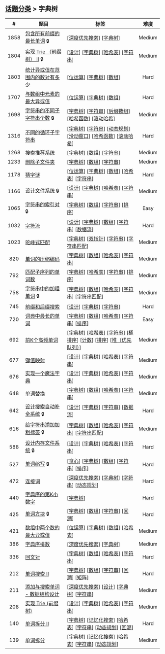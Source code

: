 <!--|This file generated by command(leetcode tag); DO NOT EDIT.            |-->
<!--+----------------------------------------------------------------------+-->
<!--|@author    openset <openset.wang@gmail.com>                           |-->
<!--|@link      https://github.com/openset                                 |-->
<!--|@home      https://github.com/openset/leetcode                        |-->
<!--+----------------------------------------------------------------------+-->

## [话题分类](../README.md) > 字典树

| # | 题目 | 标签 | 难度 |
| :-: | - | - | :-: |
| 1858 | [包含所有前缀的最长单词](../../problems/longest-word-with-all-prefixes) 🔒 | [[深度优先搜索](../depth-first-search/README.md)] [[字典树](../trie/README.md)]  | Medium |
| 1804 | [实现 Trie （前缀树） II](../../problems/implement-trie-ii-prefix-tree) 🔒 | [[设计](../design/README.md)] [[字典树](../trie/README.md)] [[哈希表](../hash-table/README.md)] [[字符串](../string/README.md)]  | Medium |
| 1803 | [统计异或值在范围内的数对有多少](../../problems/count-pairs-with-xor-in-a-range) | [[位运算](../bit-manipulation/README.md)] [[字典树](../trie/README.md)] [[数组](../array/README.md)]  | Hard |
| 1707 | [与数组中元素的最大异或值](../../problems/maximum-xor-with-an-element-from-array) | [[位运算](../bit-manipulation/README.md)] [[字典树](../trie/README.md)] [[数组](../array/README.md)]  | Hard |
| 1698 | [字符串的不同子字符串个数](../../problems/number-of-distinct-substrings-in-a-string) 🔒 | [[字典树](../trie/README.md)] [[字符串](../string/README.md)] [[后缀数组](../suffix-array/README.md)] [[哈希函数](../hash-function/README.md)] [[滚动哈希](../rolling-hash/README.md)]  | Medium |
| 1316 | [不同的循环子字符串](../../problems/distinct-echo-substrings) | [[字典树](../trie/README.md)] [[字符串](../string/README.md)] [[动态规划](../dynamic-programming/README.md)] [[滑动窗口](../sliding-window/README.md)] [[哈希函数](../hash-function/README.md)] [[滚动哈希](../rolling-hash/README.md)]  | Hard |
| 1268 | [搜索推荐系统](../../problems/search-suggestions-system) | [[字典树](../trie/README.md)] [[数组](../array/README.md)] [[字符串](../string/README.md)]  | Medium |
| 1233 | [删除子文件夹](../../problems/remove-sub-folders-from-the-filesystem) | [[字典树](../trie/README.md)] [[数组](../array/README.md)] [[字符串](../string/README.md)]  | Medium |
| 1178 | [猜字谜](../../problems/number-of-valid-words-for-each-puzzle) | [[位运算](../bit-manipulation/README.md)] [[字典树](../trie/README.md)] [[数组](../array/README.md)] [[哈希表](../hash-table/README.md)] [[字符串](../string/README.md)]  | Hard |
| 1166 | [设计文件系统](../../problems/design-file-system) 🔒 | [[设计](../design/README.md)] [[字典树](../trie/README.md)] [[哈希表](../hash-table/README.md)] [[字符串](../string/README.md)]  | Medium |
| 1065 | [字符串的索引对](../../problems/index-pairs-of-a-string) 🔒 | [[字典树](../trie/README.md)] [[数组](../array/README.md)] [[字符串](../string/README.md)] [[排序](../sorting/README.md)]  | Easy |
| 1032 | [字符流](../../problems/stream-of-characters) | [[设计](../design/README.md)] [[字典树](../trie/README.md)] [[数组](../array/README.md)] [[字符串](../string/README.md)] [[数据流](../data-stream/README.md)]  | Hard |
| 1023 | [驼峰式匹配](../../problems/camelcase-matching) | [[字典树](../trie/README.md)] [[双指针](../two-pointers/README.md)] [[字符串](../string/README.md)] [[字符串匹配](../string-matching/README.md)]  | Medium |
| 820 | [单词的压缩编码](../../problems/short-encoding-of-words) | [[字典树](../trie/README.md)] [[数组](../array/README.md)] [[哈希表](../hash-table/README.md)] [[字符串](../string/README.md)]  | Medium |
| 792 | [匹配子序列的单词数](../../problems/number-of-matching-subsequences) | [[字典树](../trie/README.md)] [[哈希表](../hash-table/README.md)] [[字符串](../string/README.md)] [[排序](../sorting/README.md)]  | Medium |
| 758 | [字符串中的加粗单词](../../problems/bold-words-in-string) 🔒 | [[字典树](../trie/README.md)] [[数组](../array/README.md)] [[哈希表](../hash-table/README.md)] [[字符串](../string/README.md)] [[字符串匹配](../string-matching/README.md)]  | Medium |
| 745 | [前缀和后缀搜索](../../problems/prefix-and-suffix-search) | [[设计](../design/README.md)] [[字典树](../trie/README.md)] [[字符串](../string/README.md)]  | Hard |
| 720 | [词典中最长的单词](../../problems/longest-word-in-dictionary) | [[字典树](../trie/README.md)] [[数组](../array/README.md)] [[哈希表](../hash-table/README.md)] [[字符串](../string/README.md)] [[排序](../sorting/README.md)]  | Easy |
| 692 | [前K个高频单词](../../problems/top-k-frequent-words) | [[字典树](../trie/README.md)] [[哈希表](../hash-table/README.md)] [[字符串](../string/README.md)] [[桶排序](../bucket-sort/README.md)] [[计数](../counting/README.md)] [[排序](../sorting/README.md)] [[堆（优先队列）](../heap-priority-queue/README.md)]  | Medium |
| 677 | [键值映射](../../problems/map-sum-pairs) | [[设计](../design/README.md)] [[字典树](../trie/README.md)] [[哈希表](../hash-table/README.md)] [[字符串](../string/README.md)]  | Medium |
| 676 | [实现一个魔法字典](../../problems/implement-magic-dictionary) | [[设计](../design/README.md)] [[字典树](../trie/README.md)] [[哈希表](../hash-table/README.md)] [[字符串](../string/README.md)]  | Medium |
| 648 | [单词替换](../../problems/replace-words) | [[字典树](../trie/README.md)] [[数组](../array/README.md)] [[哈希表](../hash-table/README.md)] [[字符串](../string/README.md)]  | Medium |
| 642 | [设计搜索自动补全系统](../../problems/design-search-autocomplete-system) 🔒 | [[设计](../design/README.md)] [[字典树](../trie/README.md)] [[字符串](../string/README.md)] [[数据流](../data-stream/README.md)]  | Hard |
| 616 | [给字符串添加加粗标签](../../problems/add-bold-tag-in-string) 🔒 | [[字典树](../trie/README.md)] [[数组](../array/README.md)] [[哈希表](../hash-table/README.md)] [[字符串](../string/README.md)] [[字符串匹配](../string-matching/README.md)]  | Medium |
| 588 | [设计内存文件系统](../../problems/design-in-memory-file-system) 🔒 | [[设计](../design/README.md)] [[字典树](../trie/README.md)] [[哈希表](../hash-table/README.md)] [[字符串](../string/README.md)]  | Hard |
| 527 | [单词缩写](../../problems/word-abbreviation) 🔒 | [[贪心](../greedy/README.md)] [[字典树](../trie/README.md)] [[数组](../array/README.md)] [[字符串](../string/README.md)] [[排序](../sorting/README.md)]  | Hard |
| 472 | [连接词](../../problems/concatenated-words) | [[深度优先搜索](../depth-first-search/README.md)] [[字典树](../trie/README.md)] [[字符串](../string/README.md)] [[动态规划](../dynamic-programming/README.md)]  | Hard |
| 440 | [字典序的第K小数字](../../problems/k-th-smallest-in-lexicographical-order) | [[字典树](../trie/README.md)]  | Hard |
| 425 | [单词方块](../../problems/word-squares) 🔒 | [[字典树](../trie/README.md)] [[数组](../array/README.md)] [[字符串](../string/README.md)] [[回溯](../backtracking/README.md)]  | Hard |
| 421 | [数组中两个数的最大异或值](../../problems/maximum-xor-of-two-numbers-in-an-array) | [[位运算](../bit-manipulation/README.md)] [[字典树](../trie/README.md)] [[数组](../array/README.md)] [[哈希表](../hash-table/README.md)]  | Medium |
| 386 | [字典序排数](../../problems/lexicographical-numbers) | [[深度优先搜索](../depth-first-search/README.md)] [[字典树](../trie/README.md)]  | Medium |
| 336 | [回文对](../../problems/palindrome-pairs) | [[字典树](../trie/README.md)] [[数组](../array/README.md)] [[哈希表](../hash-table/README.md)] [[字符串](../string/README.md)]  | Hard |
| 212 | [单词搜索 II](../../problems/word-search-ii) | [[字典树](../trie/README.md)] [[数组](../array/README.md)] [[字符串](../string/README.md)] [[回溯](../backtracking/README.md)] [[矩阵](../matrix/README.md)]  | Hard |
| 211 | [添加与搜索单词 - 数据结构设计](../../problems/design-add-and-search-words-data-structure) | [[深度优先搜索](../depth-first-search/README.md)] [[设计](../design/README.md)] [[字典树](../trie/README.md)] [[字符串](../string/README.md)]  | Medium |
| 208 | [实现 Trie (前缀树)](../../problems/implement-trie-prefix-tree) | [[设计](../design/README.md)] [[字典树](../trie/README.md)] [[哈希表](../hash-table/README.md)] [[字符串](../string/README.md)]  | Medium |
| 140 | [单词拆分 II](../../problems/word-break-ii) | [[字典树](../trie/README.md)] [[记忆化搜索](../memoization/README.md)] [[哈希表](../hash-table/README.md)] [[字符串](../string/README.md)] [[动态规划](../dynamic-programming/README.md)] [[回溯](../backtracking/README.md)]  | Hard |
| 139 | [单词拆分](../../problems/word-break) | [[字典树](../trie/README.md)] [[记忆化搜索](../memoization/README.md)] [[哈希表](../hash-table/README.md)] [[字符串](../string/README.md)] [[动态规划](../dynamic-programming/README.md)]  | Medium |

